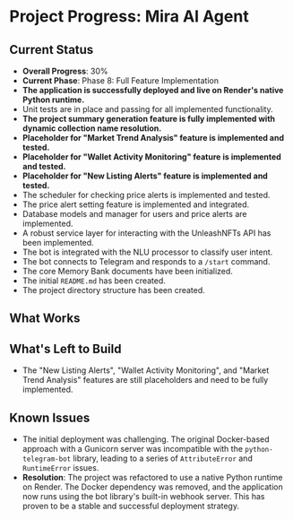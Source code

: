 # Project Progress: Mira AI Agent

## Current Status
- **Overall Progress**: 30%
- **Current Phase**: Phase 8: Full Feature Implementation
- **The application is successfully deployed and live on Render's native Python runtime.**
- Unit tests are in place and passing for all implemented functionality.
- **The project summary generation feature is fully implemented with dynamic collection name resolution.**
- **Placeholder for "Market Trend Analysis" feature is implemented and tested.**
- **Placeholder for "Wallet Activity Monitoring" feature is implemented and tested.**
- **Placeholder for "New Listing Alerts" feature is implemented and tested.**
- The scheduler for checking price alerts is implemented and tested.
- The price alert setting feature is implemented and integrated.
- Database models and manager for users and price alerts are implemented.
- A robust service layer for interacting with the UnleashNFTs API has been implemented.
- The bot is integrated with the NLU processor to classify user intent.
- The bot connects to Telegram and responds to a `/start` command.
- The core Memory Bank documents have been initialized.
- The initial `README.md` has been created.
- The project directory structure has been created.

## What Works

## What's Left to Build
- The "New Listing Alerts", "Wallet Activity Monitoring", and "Market Trend Analysis" features are still placeholders and need to be fully implemented.

## Known Issues
- The initial deployment was challenging. The original Docker-based approach with a Gunicorn server was incompatible with the `python-telegram-bot` library, leading to a series of `AttributeError` and `RuntimeError` issues.
- **Resolution**: The project was refactored to use a native Python runtime on Render. The Docker dependency was removed, and the application now runs using the bot library's built-in webhook server. This has proven to be a stable and successful deployment strategy.
